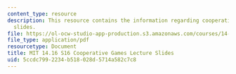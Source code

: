 ```yaml
---
content_type: resource
description: This resource contains the information regarding cooperative games lecture
  slides.
file: https://ol-ocw-studio-app-production.s3.amazonaws.com/courses/14-16-strategy-and-information-spring-2016/5ccdc7992234b518028d5714a582c7c8_MIT14_16S16_equilib_refine.pdf
file_type: application/pdf
resourcetype: Document
title: MIT 14.16 S16 Cooperative Games Lecture Slides
uid: 5ccdc799-2234-b518-028d-5714a582c7c8
---
```

